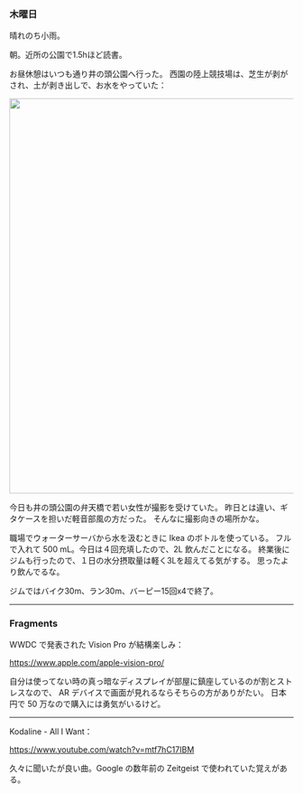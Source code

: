 ### 木曜日

晴れのち小雨。

朝。近所の公園で1.5hほど読書。

お昼休憩はいつも通り井の頭公園へ行った。
西園の陸上競技場は、芝生が剥がされ、土が剥き出しで、お水をやっていた：

<img src="https://i.imgur.com/W3TYljZ.jpg" width="700">

今日も井の頭公園の弁天橋で若い女性が撮影を受けていた。
昨日とは違い、ギタケースを担いだ軽音部風の方だった。
そんなに撮影向きの場所かな。

職場でウォーターサーバから水を汲むときに Ikea のボトルを使っている。
フルで入れて 500 mL。今日は４回充填したので、2L 飲んだことになる。
終業後にジムも行ったので、１日の水分摂取量は軽く3Lを超えてる気がする。
思ったより飲んでるな。

ジムではバイク30m、ラン30m、バーピー15回x4で終了。

---

### Fragments

WWDC で発表された Vision Pro が結構楽しみ：

https://www.apple.com/apple-vision-pro/

自分は使ってない時の真っ暗なディスプレイが部屋に鎮座しているのが割とストレスなので、
AR デバイスで画面が見れるならそちらの方がありがたい。
日本円で 50 万なので購入には勇気がいるけど。

---

Kodaline - All I Want：

https://www.youtube.com/watch?v=mtf7hC17IBM

久々に聞いたが良い曲。Google の数年前の Zeitgeist で使われていた覚えがある。